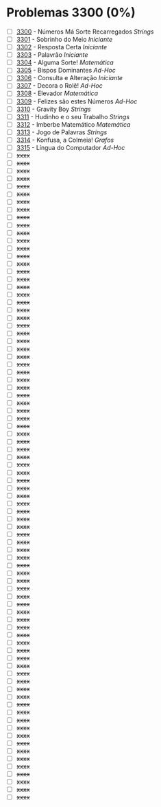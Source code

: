 # Problemas 3300 (0%)

  - [ ]  [3300](https://www.urionlinejudge.com.br/judge/pt/problems/view/3300) - Números Má Sorte Recarregados *Strings*
  - [ ]  [3301](https://www.urionlinejudge.com.br/judge/pt/problems/view/3301) - Sobrinho do Meio *Iniciante*
  - [ ]  [3302](https://www.urionlinejudge.com.br/judge/pt/problems/view/3302) - Resposta Certa *Iniciante*
  - [ ]  [3303](https://www.urionlinejudge.com.br/judge/pt/problems/view/3303) - Palavrão *Iniciante*
  - [ ]  [3304](https://www.urionlinejudge.com.br/judge/pt/problems/view/3304) - Alguma Sorte! *Matemática*
  - [ ]  [3305](https://www.urionlinejudge.com.br/judge/pt/problems/view/3305) - Bispos Dominantes *Ad-Hoc*
  - [ ]  [3306](https://www.urionlinejudge.com.br/judge/pt/problems/view/3306) - Consulta e Alteração *Iniciante*
  - [ ]  [3307](https://www.urionlinejudge.com.br/judge/pt/problems/view/3307) - Decora o Rolê! *Ad-Hoc*
  - [ ]  [3308](https://www.urionlinejudge.com.br/judge/pt/problems/view/3308) - Elevador *Matemática*
  - [ ]  [3309](https://www.urionlinejudge.com.br/judge/pt/problems/view/3309) - Felizes são estes Números *Ad-Hoc*
  - [ ]  [3310](https://www.urionlinejudge.com.br/judge/pt/problems/view/3310) - Gravity Boy *Strings*
  - [ ]  [3311](https://www.urionlinejudge.com.br/judge/pt/problems/view/3311) - Hudinho e o seu Trabalho *Strings*
  - [ ]  [3312](https://www.urionlinejudge.com.br/judge/pt/problems/view/3312) - Imberbe Matemático *Matemática*
  - [ ]  [3313](https://www.urionlinejudge.com.br/judge/pt/problems/view/3313) - Jogo de Palavras *Strings*
  - [ ]  [3314](https://www.urionlinejudge.com.br/judge/pt/problems/view/3314) - Konfusa, a Colmeia! *Grafos*
  - [ ]  [3315](https://www.urionlinejudge.com.br/judge/pt/problems/view/3315) - Língua do Computador *Ad-Hoc*
  - [ ] ~~xxxx~~
  - [ ] ~~xxxx~~
  - [ ] ~~xxxx~~
  - [ ] ~~xxxx~~
  - [ ] ~~xxxx~~
  - [ ] ~~xxxx~~
  - [ ] ~~xxxx~~
  - [ ] ~~xxxx~~
  - [ ] ~~xxxx~~
  - [ ] ~~xxxx~~
  - [ ] ~~xxxx~~
  - [ ] ~~xxxx~~
  - [ ] ~~xxxx~~
  - [ ] ~~xxxx~~
  - [ ] ~~xxxx~~
  - [ ] ~~xxxx~~
  - [ ] ~~xxxx~~
  - [ ] ~~xxxx~~
  - [ ] ~~xxxx~~
  - [ ] ~~xxxx~~
  - [ ] ~~xxxx~~
  - [ ] ~~xxxx~~
  - [ ] ~~xxxx~~
  - [ ] ~~xxxx~~
  - [ ] ~~xxxx~~
  - [ ] ~~xxxx~~
  - [ ] ~~xxxx~~
  - [ ] ~~xxxx~~
  - [ ] ~~xxxx~~
  - [ ] ~~xxxx~~
  - [ ] ~~xxxx~~
  - [ ] ~~xxxx~~
  - [ ] ~~xxxx~~
  - [ ] ~~xxxx~~
  - [ ] ~~xxxx~~
  - [ ] ~~xxxx~~
  - [ ] ~~xxxx~~
  - [ ] ~~xxxx~~
  - [ ] ~~xxxx~~
  - [ ] ~~xxxx~~
  - [ ] ~~xxxx~~
  - [ ] ~~xxxx~~
  - [ ] ~~xxxx~~
  - [ ] ~~xxxx~~
  - [ ] ~~xxxx~~
  - [ ] ~~xxxx~~
  - [ ] ~~xxxx~~
  - [ ] ~~xxxx~~
  - [ ] ~~xxxx~~
  - [ ] ~~xxxx~~
  - [ ] ~~xxxx~~
  - [ ] ~~xxxx~~
  - [ ] ~~xxxx~~
  - [ ] ~~xxxx~~
  - [ ] ~~xxxx~~
  - [ ] ~~xxxx~~
  - [ ] ~~xxxx~~
  - [ ] ~~xxxx~~
  - [ ] ~~xxxx~~
  - [ ] ~~xxxx~~
  - [ ] ~~xxxx~~
  - [ ] ~~xxxx~~
  - [ ] ~~xxxx~~
  - [ ] ~~xxxx~~
  - [ ] ~~xxxx~~
  - [ ] ~~xxxx~~
  - [ ] ~~xxxx~~
  - [ ] ~~xxxx~~
  - [ ] ~~xxxx~~
  - [ ] ~~xxxx~~
  - [ ] ~~xxxx~~
  - [ ] ~~xxxx~~
  - [ ] ~~xxxx~~
  - [ ] ~~xxxx~~
  - [ ] ~~xxxx~~
  - [ ] ~~xxxx~~
  - [ ] ~~xxxx~~
  - [ ] ~~xxxx~~
  - [ ] ~~xxxx~~
  - [ ] ~~xxxx~~
  - [ ] ~~xxxx~~
  - [ ] ~~xxxx~~
  - [ ] ~~xxxx~~
  - [ ] ~~xxxx~~